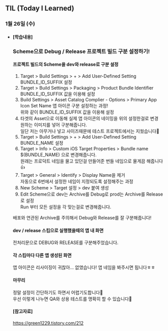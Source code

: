 ## TIL (Today I Learned)

### 1월 26일 (수)   

- #### [학습내용]
  ### Scheme으로 Debug / Release 프로젝트 빌드 구분 설정하기!     
  
  #### 프로젝트 빌드의 Scheme을 dev와 release로 구분 설정   
  1. Target > Build Settings > + > Add User-Defined Setting   
  BUNDLE_ID_SUFFIX 설정   
  2. Target > Build Settings > Packaging > Product Bundle Identifier   
  BUNDLE_ID_SUFFIX 값을 이용해 설정   
  3. Build Settings > Asset Catalog Complier - Options > Primary App Icon Set Name
  앱 아이콘 구분 설정하는 과정!   
  위와 같이 BUNDLE_ID_SUFFIX 값을 이용해 설정   
  4. 타겟의 Asset으로 이동해 실제 앱 아이콘의 네이밍을 위의 설정한걸로 변경   
  원하는 이미지를 넣어 구분해줍니다.   
  일단 저는 아무거나 넣고 사이즈때문에 테스트 프로젝트에서는 지웠습니다🙌   
  5. Target > Build Settings > + > Add User-Defined Setting   
  BUNDLE_NAME 설정   
  6. Target > Info > Custom iOS Target Properties > Bundle name   
  $(BUNDLE_NAME) 으로 변경해줍니다.   
  원래는 프로덕트 네임을 물고 있던걸 만들어준 번들 네임으로 물게끔 해줍니다👍   
  7. Target > General > Identify > Display Name을 제거   
  자동으로 6번에서 설정한 네임이 지정되도록 설정해주는 과정   
  8. New Scheme > Target 설정 > dev 붙여 생성   
  9. Edit Scheme으로 dev는 Archive를 Debug로 prod는 Archive를 Release로 설정   
  Run 부터 모든 설정을 각 맞는걸로 변경해줍니다.   
  
  배포와 연관된 Archive를 주의해서 Debug와 Release를 잘 구분해줍니다!   


  #### dev / release 스킴으로 실행했을때의 앱 내 화면   
  전처리문으로 DEBUG와 RELEASE를 구분해주었습니다.    


  #### 각 스킴마다 다른 앱 생성된 화면   
  앱 아이콘은 리사이징이 귀찮아... 없앴습니다! 앱 네임을 봐주시면 됩니다ㅎㅎ   

  #### 마무리   
  정말 설정이 간단하기도 하면서 어렵기도합니다🥲   
  우선 이렇게 나누면 QA와 상용 테스트를 명확히 할 수 있습니다🙌   

  #### [참고자료]      
  https://green1229.tistory.com/212   
